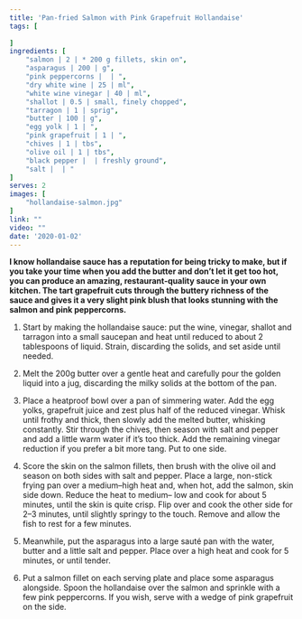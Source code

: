 ```yaml
---
title: 'Pan-fried Salmon with Pink Grapefruit Hollandaise'
tags: [
    
]
ingredients: [
    "salmon | 2 | * 200 g fillets, skin on",
    "asparagus | 200 | g",
    "pink peppercorns |  | ",
    "dry white wine | 25 | ml",
    "white wine vinegar | 40 | ml",
    "shallot | 0.5 | small, finely chopped",
    "tarragon | 1 | sprig",
    "butter | 100 | g",
    "egg yolk | 1 | ",
    "pink grapefruit | 1 | ",
    "chives | 1 | tbs",
    "olive oil | 1 | tbs",
    "black pepper |  | freshly ground",
    "salt |  | "
]
serves: 2
images: [
    "hollandaise-salmon.jpg"
]
link: ""
video: ""
date: '2020-01-02'
---
```


**I know hollandaise sauce has a reputation for being tricky to make,
but if you take your time when you add the butter and don’t let it
get too hot, you can produce an amazing, restaurant-quality sauce
in your own kitchen. The tart grapefruit cuts through the buttery
richness of the sauce and gives it a very slight pink blush that
looks stunning with the salmon and pink peppercorns.**

1. Start by making the hollandaise sauce: put the wine, vinegar,
shallot and tarragon into a small saucepan and heat until
reduced to about 2 tablespoons of liquid. Strain, discarding the
solids, and set aside until needed.

2. Melt the 200g butter over a gentle heat and carefully pour the
golden liquid into a jug, discarding the milky solids at the bottom
of the pan.

3. Place a heatproof bowl over a pan of simmering water. Add the
egg yolks, grapefruit juice and zest plus half of the reduced
vinegar. Whisk until frothy and thick, then slowly add the melted
butter, whisking constantly. Stir through the chives, then season
with salt and pepper and add a little warm water if it’s too thick.
Add the remaining vinegar reduction if you prefer a bit more
tang. Put to one side.

4. Score the skin on the salmon fillets, then brush with the olive oil
and season on both sides with salt and pepper. Place a large,
non-stick frying pan over a medium–high heat and, when hot,
add the salmon, skin side down. Reduce the heat to medium–
low and cook for about 5 minutes, until the skin is quite crisp. Flip over and cook the other side for 2–3 minutes, until slightly
springy to the touch. Remove and allow the fish to rest for a few
minutes.

5. Meanwhile, put the asparagus into a large sauté pan with the
water, butter and a little salt and pepper. Place over a high heat
and cook for 5 minutes, or until tender.

6. Put a salmon fillet on each serving plate and place some
asparagus alongside. Spoon the hollandaise over the salmon
and sprinkle with a few pink peppercorns. If you wish, serve with
a wedge of pink grapefruit on the side.
